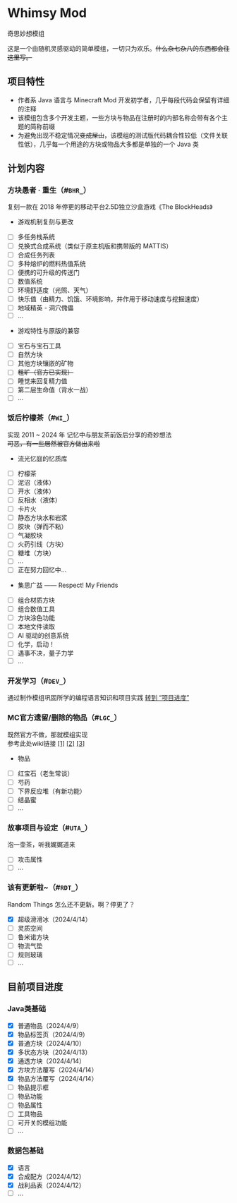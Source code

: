# Whimsy Mod
奇思妙想模组

这是一个由随机灵感驱动的简单模组，一切只为欢乐。~~什么杂七杂八的东西都会往这里写。~~
## 项目特性
- 作者系 Java 语言与 Minecraft Mod 开发初学者，几乎每段代码会保留有详细的注释
- 该模组包含多个开发主题，一些方块与物品在注册时的内部名称会带有各个主题的简称前缀
- 为避免出现不稳定情况~~变成屎山~~，该模组的测试版代码耦合性较低（文件关联性低），几乎每一个用途的方块或物品大多都是单独的一个 Java 类

## 计划内容

### 方块愚者 · 重生（#`BHR_`）
复刻一款在 2018 年停更的移动平台2.5D独立沙盒游戏《The BlockHeads》  
- 游戏机制复刻与更改
+ [ ] 多任务栈系统
+ [ ] 兑换式合成系统（类似于原主机版和携带版的 MATTIS）
+ [ ] 合成任务列表
+ [ ] 多种熔炉的燃料热值系统
+ [ ] 便携的可升级的传送门
+ [ ] 数值系统
+ [ ] 环境舒适度（光照、天气）
+ [ ] 快乐值（由精力、饥饿、环境影响，并作用于移动速度与挖掘速度）
+ [ ] 地域精英 - 洞穴傀儡
+ [ ] ...
- 游戏特性与原版的兼容
+ [ ] 宝石与宝石工具
+ [ ] 自然方块
+ [ ] 其他方块镶嵌的矿物
+ [ ] ~~粗旷（官方已实现）~~
+ [ ] 睡觉来回复精力值
+ [ ] 第二层生命值（背水一战）
+ [ ] ...

### 饭后柠檬茶（#`WI_`）
实现 2011 ~ 2024 年 记忆中与朋友茶前饭后分享的奇妙想法  
~~可恶，有一些居然被官方做出来啦~~
- 流光忆庭的忆质库
+ [ ] 柠檬茶
+ [ ] 泥沼（液体）
+ [ ] 开水（液体）
+ [ ] 反相水（液体）
+ [ ] 卡片火
+ [ ] 静态方块水和岩浆
+ [ ] 胶块（弹而不粘）
+ [ ] 气凝胶块
+ [ ] 火药引线（方块）
+ [ ] 糖堆（方块）
+ [ ] ...
+ [ ] 正在努力回忆中...
- 集思广益 —— Respect! My Friends
+ [ ] 组合材质方块
+ [ ] 组合数值工具
+ [ ] 方块涂色功能
+ [ ] 本地文件读取
+ [ ] AI 驱动的创意系统
+ [ ] 化学，启动！
+ [ ] 遇事不决，量子力学
+ [ ] ...

### 开发学习（#`DEV_`）
通过制作模组巩固所学的编程语言知识和项目实践
[转到 “项目进度”](#java类基础)


### MC官方遗留/删除的物品（#`LGC_`）
既然官方不做，那就模组实现  
参考此处wiki链接 [[1]](https://zh.minecraft.wiki/w/Java%E7%89%88%E5%B7%B2%E7%A7%BB%E9%99%A4%E7%89%B9%E6%80%A7#%E6%9C%AA%E4%BD%BF%E7%94%A8%E7%9A%84%E7%99%BD%E8%89%B2%E7%BA%B9%E7%90%86) [[2]](https://zh.minecraft.wiki/w/Java%E7%89%88%E6%9C%AA%E4%BD%BF%E7%94%A8%E7%89%B9%E6%80%A7) [[3]](https://zh.minecraft.wiki/w/Java%E7%89%88%E6%8F%90%E5%8F%8A%E7%89%B9%E6%80%A7#%E2%80%9C%E8%B6%85%E9%AB%98%E2%80%9D%E5%9B%BE%E5%83%8F%E5%93%81%E8%B4%A8)
- 物品
+ [ ] 红宝石（老生常谈）
+ [ ] 芍药
+ [ ] 下界反应堆（有新功能）
+ [ ] 结晶蜜
+ [ ] ...

### 故事项目与设定（#`UTA_`）
泡一壶茶，听我娓娓道来
+ [ ] 攻击属性
+ [ ] ...

### 该有更新啦~（#`RDT_`）
Random Things 怎么还不更新。啊？停更了？
+ [x] 超级滑滑冰（2024/4/14）
+ [ ] 灵质空间
+ [ ] 鲁米诺方块
+ [ ] 物流气垫
+ [ ] 规则玻璃
+ [ ] ...

## 目前项目进度

### Java类基础
+ [x] 普通物品（2024/4/9）
+ [x] 物品标签页（2024/4/9）
+ [x] 普通方块（2024/4/10）
+ [x] 多状态方块（2024/4/13）
+ [x] 通透方块（2024/4/14）
+ [x] 方块方法覆写（2024/4/14）
+ [x] 物品方法覆写（2024/4/14）
+ [ ] 物品提示框
+ [ ] 物品功能
+ [ ] 物品属性
+ [ ] 工具物品
+ [ ] 可开关的模组功能
+ [ ] ...

### 数据包基础
+ [x] 语言
+ [x] 合成配方（2024/4/12）
+ [x] 战利品表（2024/4/12）
+ [ ] ...